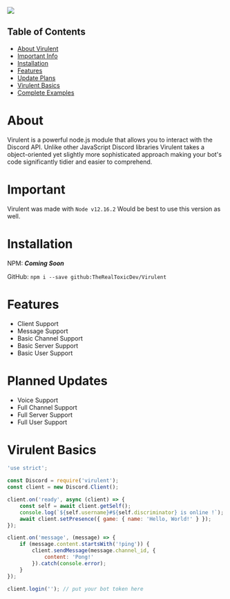 ![](https://i.imgur.com/1gqzxVd.png)


## Table of Contents

- [About Virulent](#about)
- [Important Info](#important)
- [Installation](#installation)
- [Features](#features)
- [Update Plans](#plans)
- [Virulent Basics](#basics)
- [Complete Examples](https://github.com/TheRealToxicDev/Virulent/tree/master/docs/Examples)


<a name="about"></a>
# About
Virulent is a powerful node.js module that allows you to interact with the Discord API. Unlike other JavaScript Discord libraries Virulent takes a object-oriented yet slightly more sophisticated approach making your bot's code significantly tidier and easier to comprehend.

<a name="important"></a>
# Important 
Virulent was made with `Node v12.16.2` Would be best to use this version as well.

<a name="installation"></a>
# Installation
NPM: __***Coming Soon***__

GitHub: ``npm i --save github:TheRealToxicDev/Virulent``

<a name="features"></a>
# Features
* Client Support
* Message Support
* Basic Channel Support
* Basic Server Support
* Basic User Support

<a name="plans"></a>
# Planned Updates
* Voice Support
* Full Channel Support
* Full Server Support
* Full User Support

<a name="basics"></a>
# Virulent Basics
```js
'use strict';

const Discord = require('virulent');
const client = new Discord.Client();

client.on('ready', async (client) => {
    const self = await client.getSelf();
    console.log(`${self.username}#${self.discriminator} is online !`);
    await client.setPresence({ game: { name: 'Hello, World!' } });
});

client.on('message', (message) => {
    if (message.content.startsWith('!ping')) {
        client.sendMessage(message.channel_id, {
            content: 'Pong!'
        }).catch(console.error);
    }
});

client.login(''); // put your bot token here
```

